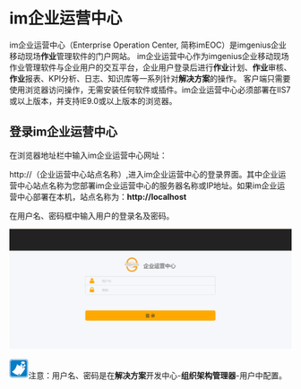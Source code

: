 # im企业运营中心
im企业运营中心（Enterprise Operation Center, 简称imEOC）是imgenius企业移动现场**作业**管理软件的门户网站。 
im企业运营中心作为imgenius企业移动现场作业管理软件与企业用户的交互平台，企业用户登录后进行**作业**计划、**作业**审核、**作业**报表、KPI分析、日志、知识库等一系列针对**解决方案**的操作。
客户端只需要使用浏览器访问操作，无需安装任何软件或插件。im企业运营中心必须部署在IIS7或以上版本，并支持IE9.0或以上版本的浏览器。
## 登录im企业运营中心
在浏览器地址栏中输入im企业运营中心网址：

http://（企业运营中心站点名称）,进入im企业运营中心的登录界面。其中企业运营中心站点名称为您部署im企业运营中心的服务器名称或IP地址。如果im企业运营中心部署在本机，站点名称为：**http://localhost**

在用户名、密码框中输入用户的登录名及密码。

![](./images/登录1.png)

![](./images/注意.png)注意：用户名、密码是在**解决方案**开发中心-**组织架构管理器**-用户中配置。